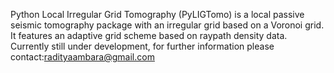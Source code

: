 Python Local Irregular Grid Tomography (PyLIGTomo) is a local passive seismic tomography package with an irregular grid based on a Voronoi grid. It features an adaptive grid scheme based on raypath density data. 
Currently still under development, for further information please contact:radityaambara@gmail.com
